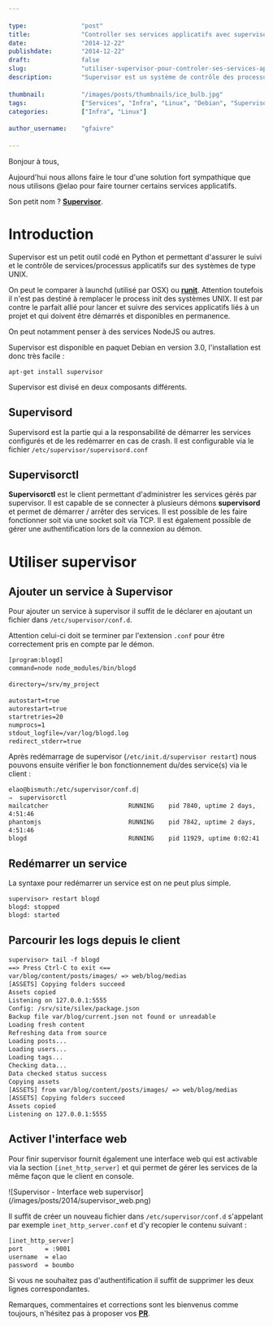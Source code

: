 ```yaml
---

type:               "post"
title:              "Controller ses services applicatifs avec supervisor"
date:               "2014-12-22"
publishdate:        "2014-12-22"
draft:              false
slug:               "utiliser-supervisor-pour-controler-ses-services-applicatifs"
description:        "Supervisor est un système de contrôle des processus/services applicatifs destiné aux systèmes de types UNIX."

thumbnail:          "/images/posts/thumbnails/ice_bulb.jpg"
tags:               ["Services", "Infra", "Linux", "Debian", "Supervisor"]
categories:         ["Infra", "Linux"]

author_username:    "gfaivre"

---
```


Bonjour à tous,

Aujourd'hui nous allons faire le tour d'une solution fort sympathique que nous utilisons @elao pour faire tourner certains services applicatifs.

Son petit nom ? [**Supervisor**](http://supervisord.org/).

# Introduction

Supervisor est un petit outil codé en Python et permettant d'assurer le suivi et le contrôle de services/processus applicatifs sur des systèmes de type UNIX.

On peut le comparer à launchd (utilisé par OSX) ou [**runit**](http://smarden.org/runit/). Attention toutefois il n'est pas destiné à remplacer le process init des systèmes UNIX. Il est par contre le parfait allié pour lancer et suivre des services applicatifs liés à un projet et qui doivent être démarrés et disponibles en permanence.

On peut notamment penser à des services NodeJS ou autres.

Supervisor est disponible en paquet Debian en version 3.0, l'installation est donc très facile :

```
apt-get install supervisor
```

Supervisor est divisé en deux composants différents.

## Supervisord

Supervisord est la partie qui a la responsabilité de démarrer les services configurés et de les redémarrer en cas de crash.
Il est configurable via le fichier ```/etc/supervisor/supervisord.conf```

## Supervisorctl

**Supervisorctl** est le client permettant d'administrer les services gérés par supervisor. Il est capable de se connecter à plusieurs démons **supervisord**  et permet de démarrer / arrêter des services. Il est possible de les faire fonctionner soit via une socket soit via TCP. Il est également possible de gérer une authentification lors de la connexion au démon.

# Utiliser supervisor

## Ajouter un service à Supervisor

Pour ajouter un service à supervisor il suffit de le déclarer en ajoutant un fichier dans ```/etc/supervisor/conf.d```.

Attention celui-ci doit se terminer par l'extension ```.conf``` pour être correctement pris en compte par le démon.

```
[program:blogd]
command=node node_modules/bin/blogd

directory=/srv/my_project

autostart=true
autorestart=true
startretries=20
numprocs=1
stdout_logfile=/var/log/blogd.log
redirect_stderr=true
```
Après redémarrage de supervisor (```/etc/init.d/supervisor restart```) nous pouvons ensuite vérifier le bon fonctionnement du/des service(s) via le client :

```
elao@bismuth:/etc/supervisor/conf.d|
⇒  supervisorctl
mailcatcher                      RUNNING    pid 7840, uptime 2 days, 4:51:46
phantomjs                        RUNNING    pid 7842, uptime 2 days, 4:51:46
blogd                            RUNNING    pid 11929, uptime 0:02:41
```

## Redémarrer un service

La syntaxe pour redémarrer un service est on ne peut plus simple.

```
supervisor> restart blogd
blogd: stopped
blogd: started
```
## Parcourir les logs depuis le client

```
supervisor> tail -f blogd
==> Press Ctrl-C to exit <==
var/blog/content/posts/images/ => web/blog/medias
[ASSETS] Copying folders succeed
Assets copied
Listening on 127.0.0.1:5555
Config: /srv/site/silex/package.json
Backup file var/blog/current.json not found or unreadable
Loading fresh content
Refreshing data from source
Loading posts...
Loading users...
Loading tags...
Checking data...
Data checked status success
Copying assets
[ASSETS] from var/blog/content/posts/images/ => web/blog/medias
[ASSETS] Copying folders succeed
Assets copied
Listening on 127.0.0.1:5555

```

## Activer l'interface web

Pour finir supervisor fournit également une interface web qui est activable via la section ``[inet_http_server]`` et qui permet de gérer les services de la même façon que le client en console.

<p class="text-center">
![Supervisor - Interface web supervisor](/images/posts/2014/supervisor_web.png)
</p>

Il suffit de créer un nouveau fichier dans ```/etc/supervisor/conf.d``` s'appelant par exemple ```inet_http_server.conf``` et d'y recopier le contenu suivant :

```
[inet_http_server]
port      = :9001
username  = elao
password  = boumbo
```

Si vous ne souhaitez pas d'authentification il suffit de supprimer les deux lignes correspondantes.

Remarques, commentaires et corrections sont les bienvenus comme toujours, n'hésitez pas à proposer vos [**PR**](https://github.com/Elao/blog).
